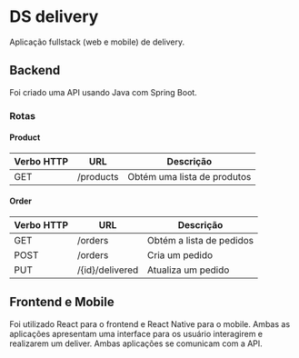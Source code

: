 # DS delivery

Aplicação fullstack (web e mobile) de delivery.

## Backend

Foi criado uma API usando Java com Spring Boot.

### Rotas

#### Product

| Verbo HTTP | URL | Descrição |
| ---------- | --- | --------- |
| GET | /products | Obtém uma lista de produtos |

#### Order

| Verbo HTTP | URL | Descrição |
| ---------- | --- | --------- |
| GET | /orders | Obtém a lista de pedidos |
| POST | /orders | Cria um pedido |
| PUT | /{id}/delivered | Atualiza um pedido |

## Frontend e Mobile

Foi utilizado React para o frontend e React Native para o mobile. Ambas as aplicações apresentam uma interface para os usuário interagirem e realizarem um deliver. Ambas aplicações
se comunicam com a API.
